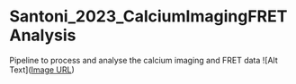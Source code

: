 # Santoni_2023_CalciumImagingFRETAnalysis
Pipeline to process and analyse the calcium imaging and FRET data
![Alt Text]([Image URL](https://github.com/SimonZamora/Santoni_2023_CalciumImagingFRETAnalysis/blob/main/graphicalabstract.png))
